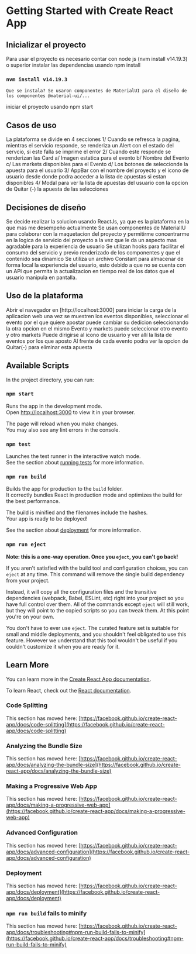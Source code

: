 # Getting Started with Create React App

## Inicializar el proyecto

Para usar el proyecto es necesario contar con node js (nvm install v14.19.3) o superior
instalar las dependencias usando npm install
### `nvm install v14.19.3`
    Que se instala? Se usaron componentes de MaterialUI para el diseño de los componentes @material-ui/...

iniciar el proyecto usando npm start


## Casos de uso

La plataforma se divide en 4 secciones
    1/ Cuando se refresca la pagina, mientras el servicio responde, se renderiza un Alert con el estado del servcio, si este falla se imprime el error
    2/ Cuando este responde se renderizan las Card
        a/ Imagen estatica para el evento
        b/ Nombre del Evento
        c/ Las markets disponibles para el Evento
        d/ Los botones de seleccionde la apuesta para el usuario
    3/ AppBar con el nombre del proyecto y el icono de usuario desde donde podra acceder a la lista de apuestas si estan disponibles
    4/ Modal para ver la lista de apuestas del usuario con la opcion de Quitar (-) la apuesta de las selecciones

## Decisiones de diseño

Se decide realizar la solucion usando ReactJs, ya que es la plataforma en la que mas me desempeño actualmente
Se usan componentes de MaterialIU para colaborar con la maquetacion del proyecto y permitirme concentrarme en la logica de servicio del proyecto
a la vez que le da un aspecto mas agradable para la experiencia de usuario
Se utilizan hooks para facilitar el consumo del servicio y previo renderizado de los componentes y que el contenido sea dinamico
Se utiliza un archivo Constant para almacenar de forma local la experiencia del usuario, esto debido a que no se cuenta con
un API que permita la actualizacion en tiempo real de los datos que el usuario manipula en pantalla.


## Uso de la plataforma

Abrir el navegador en [http://localhost:3000] para iniciar la carga de la aplicacion web
una vez se muestren los eventos disponibles, seleccionar el evento por el que quiere apostar
puede cambiar su dedicion seleccionando la otra opcion en el mismo Evento y markets
puede seleccionar otro evento y otro markets
Puede dirigirse al icono de usuario y ver allí la lista de eventos por los que aposto
Al frente de cada evento podra ver la opcion de Quitar(-) para eliminar esta apuesta


## Available Scripts

In the project directory, you can run:

### `npm start`

Runs the app in the development mode.\
Open [http://localhost:3000](http://localhost:3000) to view it in your browser.

The page will reload when you make changes.\
You may also see any lint errors in the console.

### `npm test`

Launches the test runner in the interactive watch mode.\
See the section about [running tests](https://facebook.github.io/create-react-app/docs/running-tests) for more information.

### `npm run build`

Builds the app for production to the `build` folder.\
It correctly bundles React in production mode and optimizes the build for the best performance.

The build is minified and the filenames include the hashes.\
Your app is ready to be deployed!

See the section about [deployment](https://facebook.github.io/create-react-app/docs/deployment) for more information.

### `npm run eject`

**Note: this is a one-way operation. Once you `eject`, you can't go back!**

If you aren't satisfied with the build tool and configuration choices, you can `eject` at any time. This command will remove the single build dependency from your project.

Instead, it will copy all the configuration files and the transitive dependencies (webpack, Babel, ESLint, etc) right into your project so you have full control over them. All of the commands except `eject` will still work, but they will point to the copied scripts so you can tweak them. At this point you're on your own.

You don't have to ever use `eject`. The curated feature set is suitable for small and middle deployments, and you shouldn't feel obligated to use this feature. However we understand that this tool wouldn't be useful if you couldn't customize it when you are ready for it.

## Learn More

You can learn more in the [Create React App documentation](https://facebook.github.io/create-react-app/docs/getting-started).

To learn React, check out the [React documentation](https://reactjs.org/).

### Code Splitting

This section has moved here: [https://facebook.github.io/create-react-app/docs/code-splitting](https://facebook.github.io/create-react-app/docs/code-splitting)

### Analyzing the Bundle Size

This section has moved here: [https://facebook.github.io/create-react-app/docs/analyzing-the-bundle-size](https://facebook.github.io/create-react-app/docs/analyzing-the-bundle-size)

### Making a Progressive Web App

This section has moved here: [https://facebook.github.io/create-react-app/docs/making-a-progressive-web-app](https://facebook.github.io/create-react-app/docs/making-a-progressive-web-app)

### Advanced Configuration

This section has moved here: [https://facebook.github.io/create-react-app/docs/advanced-configuration](https://facebook.github.io/create-react-app/docs/advanced-configuration)

### Deployment

This section has moved here: [https://facebook.github.io/create-react-app/docs/deployment](https://facebook.github.io/create-react-app/docs/deployment)

### `npm run build` fails to minify

This section has moved here: [https://facebook.github.io/create-react-app/docs/troubleshooting#npm-run-build-fails-to-minify](https://facebook.github.io/create-react-app/docs/troubleshooting#npm-run-build-fails-to-minify)
